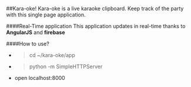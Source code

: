 ##Kara-oke!
Kara-oke is a live karaoke clipboard. Keep track of the party with this single page application. 

####Real-Time application
This application updates in real-time thanks to **AngularJS** and **firebase**

####How to use?
* > cd ~/kara-oke/app
* > python -m SimpleHTTPServer
* open localhost:8000
